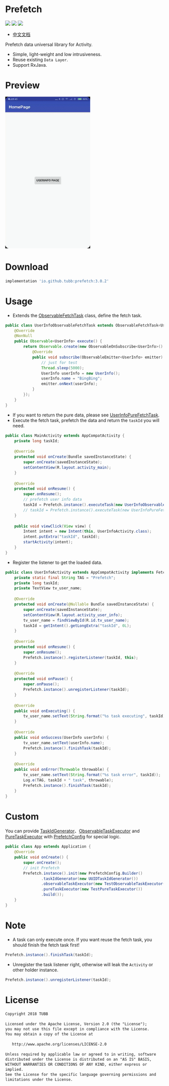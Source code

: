 # Prefetch
![](https://img.shields.io/badge/minSdkVersion-14-brightgreen.svg) ![](https://img.shields.io/badge/release-v3.0.2-brightgreen.svg) [![](https://img.shields.io/badge/license-Apache%202-lightgrey.svg)](https://www.apache.org/licenses/LICENSE-2.0.html)

- [中文文档](http://tubb.github.io/2018/03/20/%E6%95%B0%E6%8D%AE%E9%A2%84%E5%8F%96%E5%B0%8F%E8%BD%AE%E5%AD%90/)

Prefetch data universal library for Activity.
- Simple, light-weight and low intrusiveness.
- Reuse existing `Data Layer`.
- Support RxJava. 

# Preview
![Preview](https://github.com/TUBB/Prefetch/blob/master/art/preview.gif)

# Download
```groovy
implementation 'io.github.tubb:prefetch:3.0.2'
```

# Usage
- Extends the [ObservableFetchTask](https://github.com/TUBB/Prefetch/blob/master/library/src/main/java/io/github/tubb/prefetch/ObservableFetchTask.java) class, define the fetch task.
```java
public class UserInfoObservableFetchTask extends ObservableFetchTask<UserInfo> {
    @Override
    @NonNull
    public Observable<UserInfo> execute() {
        return Observable.create(new ObservableOnSubscribe<UserInfo>() {
            @Override
            public void subscribe(ObservableEmitter<UserInfo> emitter) throws Exception {
                // just for test
                Thread.sleep(5000);
                UserInfo userInfo = new UserInfo();
                userInfo.name = "BingBing";
                emitter.onNext(userInfo);
            }
        });
    }
}
```
- If you want to return the pure data, please see [UserInfoPureFetchTask](https://github.com/TUBB/Prefetch/blob/master/library/src/main/java/io/github/tubb/prefetch/UserInfoPureFetchTask.java).
- Execute the fetch task, prefetch the data and return the `taskId` you will need.
```java
public class MainActivity extends AppCompatActivity {
    private long taskId;

    @Override
    protected void onCreate(Bundle savedInstanceState) {
        super.onCreate(savedInstanceState);
        setContentView(R.layout.activity_main);
    }

    @Override
    protected void onResume() {
        super.onResume();
        // prefetch user info data
        taskId = Prefetch.instance().executeTask(new UserInfoObservableFetchTask());
        // taskId = Prefetch.instance().executeTask(new UserInfoPureFetchTask());
    }

    public void viewClick(View view) {
        Intent intent = new Intent(this, UserInfoActivity.class);
        intent.putExtra("taskId", taskId);
        startActivity(intent);
    }
}
```
- Register the listener to get the loaded data.
```java
public class UserInfoActivity extends AppCompatActivity implements FetchTask.Listener<UserInfo> {
    private static final String TAG = "Prefetch";
    private long taskId;
    private TextView tv_user_name;

    @Override
    protected void onCreate(@Nullable Bundle savedInstanceState) {
        super.onCreate(savedInstanceState);
        setContentView(R.layout.activity_user_info);
        tv_user_name = findViewById(R.id.tv_user_name);
        taskId = getIntent().getLongExtra("taskId", 0L);
    }

    @Override
    protected void onResume() {
        super.onResume();
        Prefetch.instance().registerListener(taskId, this);
    }

    @Override
    protected void onPause() {
        super.onPause();
        Prefetch.instance().unregisterListener(taskId);
    }

    @Override
    public void onExecuting() {
        tv_user_name.setText(String.format("%s task executing", taskId));
    }

    @Override
    public void onSuccess(UserInfo userInfo) {
        tv_user_name.setText(userInfo.name);
        Prefetch.instance().finishTask(taskId);
    }

    @Override
    public void onError(Throwable throwable) {
        tv_user_name.setText(String.format("%s task error", taskId));
        Log.e(TAG, taskId + " task", throwable);
        Prefetch.instance().finishTask(taskId);
    }
}
```

# Custom
You can provide [TaskIdGenerator](https://github.com/TUBB/Prefetch/blob/master/library/src/main/java/io/github/tubb/prefetch/TaskIdGenerator.java)、[ObservableTaskExecutor](https://github.com/TUBB/Prefetch/blob/master/library/src/main/java/com/tubb/prefetch/ObservableTaskExecutor.java) and [PureTaskExecutor](https://github.com/TUBB/Prefetch/blob/master/library/src/main/java/com/tubb/prefetch/PureTaskExecutor.java) with [PrefetchConfig](https://github.com/TUBB/Prefetch/blob/master/library/src/main/java/com/tubb/prefetch/PrefetchConfig.java) for special logic.
```java
public class App extends Application {
    @Override
    public void onCreate() {
        super.onCreate();
        // init Prefetch
        Prefetch.instance().init(new PrefetchConfig.Builder()
                .taskIdGenerator(new UUIDTaskIdGenerator())
                .observableTaskExecutor(new TestObservableTaskExecutor())
                .pureTaskExecutor(new TestPureTaskExecutor())
                .build());
    }
}
```

# Note
- A task can only execute once. If you want reuse the fetch task, you should finish the fetch task first!
```java
Prefetch.instance().finishTask(taskId);
```
- Unregister the task listener right, otherwise will leak the `Activity` or other holder instance.
```java
Prefetch.instance().unregisterListener(taskId);
```

# License

    Copyright 2018 TUBB

    Licensed under the Apache License, Version 2.0 (the "License");
    you may not use this file except in compliance with the License.
    You may obtain a copy of the License at

       http://www.apache.org/licenses/LICENSE-2.0

    Unless required by applicable law or agreed to in writing, software
    distributed under the License is distributed on an "AS IS" BASIS,
    WITHOUT WARRANTIES OR CONDITIONS OF ANY KIND, either express or implied.
    See the License for the specific language governing permissions and
    limitations under the License.    